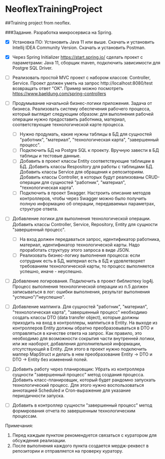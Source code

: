 # NeoflexTrainingProject
##Training project from neoflex.

###Задание. Разработка микросервиса на Spring.
- [x] Установка ПО:
Установить Java 11 или выше. Скачать и установить Intellij IDEA Community Version. Скачать и установить Postman.
- [x] Через Spring Initializer https://start.spring.io/ сделать проект с параметрами: Java 11, сборщик maven, подключить зависимости для Postgre SQL Driver.
- [ ] Реализовать простой MVC проект с набором классов: Controller, Service. Проект должен уметь на запрос http://localhost:8080/test возвращать ответ "OK". Пример можно посмотреть https://www.baeldung.com/spring-controllers
- [ ] Продумывание начальной бизнес-логики приложения.
Задача от бизнеса. Реализовать систему обеспечения рабочего процесса, который выглядит следующим образом: для выполнения рабочей операции нужно предоставить работника, материал, соответствующие технологической карте процесса.
  - [ ] Нужно продумать, какие нужны таблицы в БД для сущностей "работник", "материал", "технологическая карта", "завершенный процесс".
  - [ ] Подключить БД на Postgre SQL к проекту. Вручную завести в БД таблицы и тестовые данные.
  - [ ] Добавить в проект классы Entity соответствующие таблицам в БД. Добавить классы Respository для работы с таблицами БД. Добавить классы Service для обращения к репозиториям. Добавить классы Controller, в которых будут реализованы CRUD-операции для сущностей "работник", "материал", "технологическая карта".
  - [ ] Подключить в проект Swagger. Настроить описание методов контроллеров, чтобы через Swagger можно было получить полную информацию об операции, передаваемых параметрах, структуре ответа.
- [ ] Добавление логики для выполнения технологической операции. Добавить классы Controller, Service, Repository, Entity для сущности "завершенный процесс".
  - [ ] На вход должен передаваться запрос, идентификатор работника, материал, идентификатор технологической карты. Надо проработать структуру этого запроса в виде JSON.
  - [ ] Реализовать бизнес-логику выполнения процесса: если сотрудник есть в БД, материал есть в БД и удовлетворяет требованиям технологической карты, то процесс выполняется успешно, иначе - неуспешно.
- [ ]  Добавление логирования.
Подключить в проект библиотеку log4j. Процесс выполнения технологической операции из п.5 должен записываться в лог: ошибки выполнения, результат выполнения "успешно"/"неуспешно".
- [ ]  Добавление маппинга.
Для сущностей "работник", "материал", "технологическая карта", "завершенный процесс" необходимо создать классы DTO (data transfer object), которые должны приходить на вход в контроллеры, маппиться в Entity. На выходе из контроллеров Entity должны обратно преобразовываться в DTO и отправляться в качестве ответа на запрос. Как правило, это необходимо для возможности сокрытия части внутренней логики, или же наоборот, добавления дополнительной информации, отсутствующей в Entity.
Для этого в проект нужно подключить маппер MapStruct и делать в нем преобразование Entity -> DTO и DTO -> Entity без изменений полей.
- [ ]  Добавить работу через планировщик:
Убрать из контроллера сущности "завершенный процесс" метод создания процесса. Добавить класс-планировщик, который будет рандомно запускать технологический процесс.
Для этого нужно воспользоваться аннотацией Scheduled и Cron-выражение для указание периодичности запуска.
- [ ]  Добавить в контроллер сущности "завершенный процесс" метод формирования отчета по завершенным технологическим процессам.


Примечания:
1. Перед каждым пунктом рекомендуется связаться с куратором для обсуждения реализации.
2. После выполнения каждого пункта создается мердж-реквест в репозитории и отправляется на проверку куратору.
